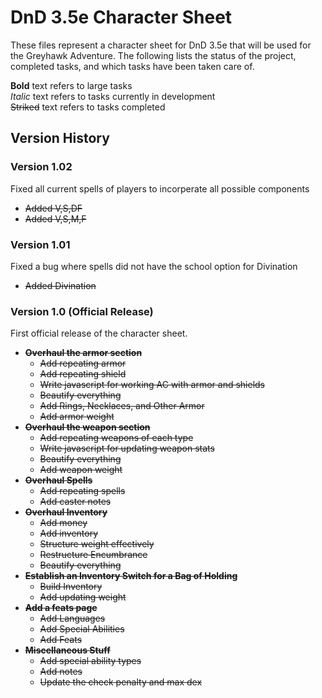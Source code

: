 # DnD 3.5e Character Sheet

These files represent a character sheet for DnD 3.5e that will be used for the Greyhawk Adventure. The following lists the status of the project, completed tasks, and which tasks have been taken care of.

**Bold** text refers to large tasks  
*Italic* text refers to tasks currently in development  
~~Striked~~ text refers to tasks completed  

## Version History

### Version 1.02
Fixed all current spells of players to incorperate all possible components
* ~~Added V,S,DF~~
* ~~Added V,S,M,F~~

### Version 1.01
Fixed a bug where spells did not have the school option for Divination

* ~~Added Divination~~

### Version 1.0 (Official Release)
First official release of the character sheet.
* ~~**Overhaul the armor section**~~
    * ~~Add repeating armor~~
    * ~~Add repeating shield~~
    * ~~Write javascript for working AC with armor and shields~~
    * ~~Beautify everything~~
    * ~~Add Rings, Necklaces, and Other Armor~~
    * ~~Add armor weight~~
* ~~**Overhaul the weapon section**~~
    * ~~Add repeating weapons of each type~~
    * ~~Write javascript for updating weapon stats~~
    * ~~Beautify everything~~
    * ~~Add weapon weight~~
* ~~**Overhaul Spells**~~
    * ~~Add repeating spells~~
    * ~~Add caster notes~~
* ~~**Overhaul Inventory**~~
    * ~~Add money~~
    * ~~Add inventory~~
    * ~~Structure weight effectively~~
    * ~~Restructure Encumbrance~~
    * ~~Beautify everything~~
* ~~**Establish an Inventory Switch for a Bag of Holding**~~
    * ~~Build Inventory~~
    * ~~Add updating weight~~
* ~~**Add a feats page**~~
    * ~~Add Languages~~
    * ~~Add Special Abilities~~
    * ~~Add Feats~~
* ~~**Miscellaneous Stuff**~~
    * ~~Add special ability types~~
    * ~~Add notes~~
    * ~~Update the check penalty and max dex~~
